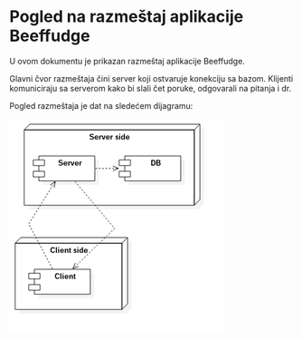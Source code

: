 # Pogled na razmeštaj aplikacije Beeffudge

U ovom dokumentu je prikazan razmeštaj aplikacije Beeffudge.

Glavni čvor razmeštaja čini server koji ostvaruje konekciju sa bazom. Klijenti komuniciraju sa serverom kako bi slali čet poruke, odgovarali na pitanja i dr.

Pogled razmeštaja je dat na sledećem dijagramu:

![Pogled razmeštaja](img/depl-view.png)

